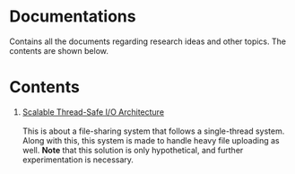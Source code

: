 # Documentations
Contains all the documents regarding research ideas and other topics. The contents are shown below.
# Contents
1. [Scalable Thread-Safe I/O Architecture](https://github.com/itztazma8/Documentations/tree/main/Scalable%20Thread-Safe%20I/O%20Architecture) <br> <br>
This is about a file-sharing system that follows a single-thread system. Along with this, this system is made to handle heavy file uploading as well. **Note** that this solution is only hypothetical, and further experimentation is necessary.
